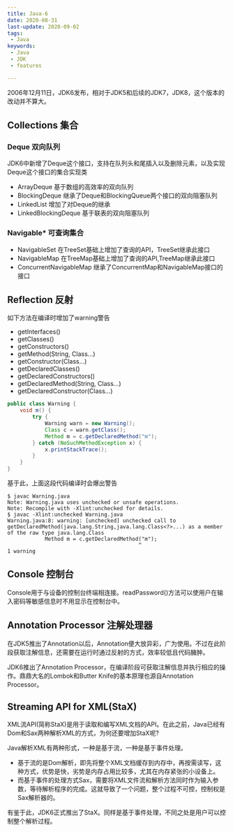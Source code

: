 ```yaml
---
title: Java-6
date: 2020-08-31
last-update: 2020-09-02
tags:
 - Java
keywords:
 - Java
 - JDK 
 - features

---
```


2006年12月11日，JDK6发布，相对于JDK5和后续的JDK7，JDK8，这个版本的改动并不算大。

## Collections 集合

### Deque  双向队列

JDK6中新增了Deque这个接口，支持在队列头和尾插入以及删除元素，以及实现Deque这个接口的集合实现类
- ArrayDeque  基于数组的高效率的双向队列
- BlockingDeque  继承了Deque和BlockingQueue两个接口的双向阻塞队列
- LinkedList  增加了对Deque的继承
- LinkedBlockingDeque 基于联表的双向阻塞队列

### Navigable* 可查询集合

- NavigableSet 在TreeSet基础上增加了查询的API，TreeSet继承此接口
- NavigableMap 在TreeMap基础上增加了查询的API,TreeMap继承此接口
- ConcurrentNavigableMap 继承了ConcurrentMap和NavigableMap接口的接口

## Reflection 反射

如下方法在编译时增加了warning警告
- getInterfaces() 
- getClasses() 
- getConstructors() 
- getMethod(String, Class...)  
- getConstructor(Class...)
- getDeclaredClasses()
- getDeclaredConstructors()
- getDeclaredMethod(String, Class...)
- getDeclaredConstructor(Class...)

```java 
public class Warning {
    void m() {
        try {
            Warning warn = new Warning();
            Class c = warn.getClass();
            Method m = c.getDeclaredMethod("m");
        } catch (NoSuchMethodException x) {
            x.printStackTrace();
        }
    }
}
```
基于此，上面这段代码编译时会爆出警告
```
$ javac Warning.java
Note: Warning.java uses unchecked or unsafe operations.
Note: Recompile with -Xlint:unchecked for details.
$ javac -Xlint:unchecked Warning.java 
Warning.java:8: warning: [unchecked] unchecked call to getDeclaredMethod(java.lang.String,java.lang.Class<?>...) as a member of the raw type java.lang.Class
            Method m = c.getDeclaredMethod("m");
                                          ^
1 warning

```

## Console 控制台
Console用于与设备的控制台终端相连接。readPassword()方法可以使用户在输入密码等敏感信息时不用显示在控制台中。

## Annotation Processor 注解处理器
在JDK5推出了Annotation以后，Annotation便大放异彩，广为使用。不过在此阶段获取注解信息，还需要在运行时通过反射的方式，效率较低且代码臃肿。

JDK6推出了Annotation Processor，在编译阶段可获取注解信息并执行相应的操作。鼎鼎大名的Lombok和Butter Knife的基本原理也源自Annotation Processor。

## Streaming API for XML(StaX)
XML流API(简称StaX)是用于读取和编写XML文档的API。在此之前，Java已经有Dom和Sax两种解析XML的方式，为何还要增加StaX呢?

Java解析XML有两种形式，一种是基于流，一种是基于事件处理。

- 基于流的是Dom解析，即先将整个XML文档缓存到内存中，再按需读写，这种方式，优势是快，劣势是内存占用比较多，尤其在内存紧张的小设备上。
- 而基于事件的处理方式Sax，需要将XML文件流和解析方法同时作为输入参数，等待解析程序的完成。这就导致了一个问题，整个过程不可控，控制权是Sax解析器的。

有鉴于此，JDK6正式推出了StaX。同样是基于事件处理，不同之处是用户可以控制整个解析过程。



